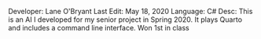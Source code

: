 Developer: Lane O'Bryant
Last Edit: May 18, 2020
Language: C#
Desc:
    This is an AI I developed for my senior project in Spring 2020. It plays Quarto and includes a command line interface. Won 1st in class